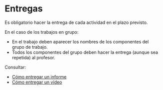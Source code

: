 

# Entregas

Es obligatorio hacer la entrega de cada actividad en el plazo previsto.

En el caso de los trabajos en grupo:
* En el trabajo deben aparecer los nombres de los componentes del grupo de trabajo.
* Todos los componentes del grupo deben hacer la entrega (aunque sea repetida) al profesor.

Consultar:
* [Cómo entregar un informe](informe.md)
* [Cómo entregar un vídeo](video.md)
